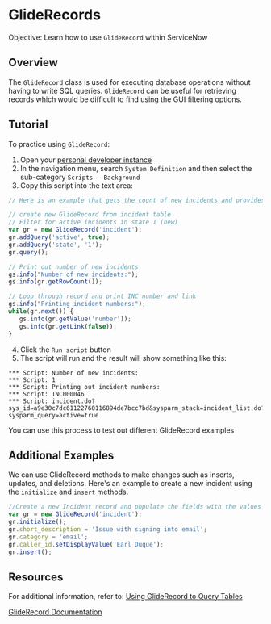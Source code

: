 # GlideRecords
Objective: Learn how to use `GlideRecord` within ServiceNow

## Overview
The `GlideRecord` class is used for executing database operations without having to write SQL queries. `GlideRecord` can be useful for retrieving records which would be difficult to find using the GUI filtering options.

## Tutorial
To practice using `GlideRecord`: 
1. Open your [personal developer instance](https://developer.servicenow.com/app.do#!/instance?wu=true)
2. In the navigation menu, search `System Definition` and then select the sub-category `Scripts - Background`
3. Copy this script into the text area:
```javascript
// Here is an example that gets the count of new incidents and provides the INC number & link

// create new GlideRecord from incident table
// Filter for active incidents in state 1 (new)
var gr = new GlideRecord('incident'); 
gr.addQuery('active', true);
gr.addQuery('state', '1'); 
gr.query();

// Print out number of new incidents
gs.info("Number of new incidents:");
gs.info(gr.getRowCount());

// Loop through record and print INC number and link
gs.info("Printing incident numbers:");
while(gr.next()) { 
   gs.info(gr.getValue('number'));
   gs.info(gr.getLink(false));
}
```
4. Click the `Run script` button
5. The script will run and the result will show something like this: 
``` 
*** Script: Number of new incidents: 
*** Script: 1
*** Script: Printing out incident numbers:
*** Script: INC000046
*** Script: incident.do?sys_id=a9e30c7dc61122760116894de7bcc7bd&sysparm_stack=incident_list.do?sysparm_query=active=true
```

You can use this process to test out different GlideRecord examples

## Additional Examples
We can use GlideRecord methods to make changes such as inserts, updates, and deletions.
Here's an example to create a new incident using the `initialize` and `insert` methods.

``` javascript
//Create a new Incident record and populate the fields with the values below
var gr = new GlideRecord('incident');
gr.initialize();
gr.short_description = 'Issue with signing into email';
gr.category = 'email';
gr.caller_id.setDisplayValue('Earl Duque');
gr.insert();
```

## Resources
For additional information, refer to:
[Using GlideRecord to Query Tables](https://docs.servicenow.com/bundle/madrid-application-development/page/script/server-scripting/concept/c_UsingGlideRecordToQueryTables.html)

[GlideRecord Documentation](https://docs.servicenow.com/bundle/madrid-application-development/page/app-store/dev_portal/API_reference/glideRecordScoped/concept/c_GlideRecordScopedAPI.html)
